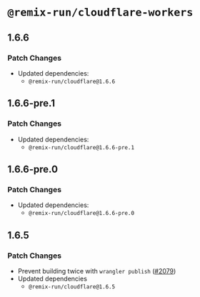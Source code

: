 # `@remix-run/cloudflare-workers`

## 1.6.6

### Patch Changes

- Updated dependencies:
  - `@remix-run/cloudflare@1.6.6`

## 1.6.6-pre.1

### Patch Changes

- Updated dependencies:
  - `@remix-run/cloudflare@1.6.6-pre.1`

## 1.6.6-pre.0

### Patch Changes

- Updated dependencies:
  - `@remix-run/cloudflare@1.6.6-pre.0`

## 1.6.5

### Patch Changes

- Prevent building twice with `wrangler publish` ([#2079](https://github.com/remix-run/remix/pull/2079))
- Updated dependencies
  - `@remix-run/cloudflare@1.6.5`
